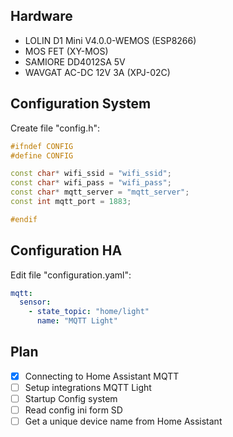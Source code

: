 ## Hardware
 - LOLIN D1 Mini V4.0.0-WEMOS (ESP8266)
 - MOS FET (XY-MOS)
 - SAMIORE DD4012SA 5V
 - WAVGAT AC-DC 12V 3A (XPJ-02C)

## Configuration System
Create file "config.h":
```cpp
#ifndef CONFIG
#define CONFIG

const char* wifi_ssid = "wifi_ssid";
const char* wifi_pass = "wifi_pass";
const char* mqtt_server = "mqtt_server";
const int mqtt_port = 1883;

#endif
```

## Configuration HA
Edit file "configuration.yaml":
```yaml
mqtt:
  sensor:
    - state_topic: "home/light"
      name: "MQTT Light"
```

## Plan
- [x] Connecting to Home Assistant MQTT
- [ ] Setup integrations MQTT Light
- [ ] Startup Config system
- [ ] Read config ini form SD
- [ ] Get a unique device name from Home Assistant
